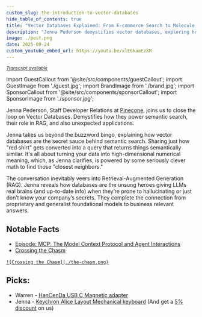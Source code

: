 ```yaml
---
custom_slug: the-introduction-to-vector-databases
hide_table_of_contents: true
title: "Vector Databases Explained: From E-commerce Search to Molecule Research"
description: "Jenna Pederson demystifies vector databases, exploring how they power semantic search, their role in RAG, and unexpected applications."
image: ./post.png
date: 2025-09-24
custom_youtube_embed_url: https://youtu.be/xlE6kaaEzXM
---
```


<small>

_[Transcript available](./transcript.txt)_

</small>

import GuestCallout from '@site/src/components/guestCallout';
import GuestImage from './guest.jpg';
import BrandImage from './brand.jpg';
import SponsorCallout from '@site/src/components/sponsorCallout';
import SponsorImage from './sponsor.jpg';

<div style={{ display: "flex", justifyContent: 'space-around', alignItems: 'center', flexWrap: "wrap"  }}>
    <GuestCallout name="Jenna Pederson" link="https://www.linkedin.com/in/jennapederson/" image={GuestImage} brandImg={BrandImage} />
    <SponsorCallout name="Attribute" tagline="FinOps without Tagging" link="https://attrb.io/learn-more/?utm_source=adventuresindevops&utm_medium=audio&utm_campaign=sep_25_2" image={SponsorImage} />
</div>

Jenna Pederson, Staff Developer Relations at [Pinecone](https://www.pinecone.io/), joins us to close the loop on Vector Databases. Demystifies how they power semantic search, their role in RAG, and also unexpected applications.

Jenna takes us beyond the buzzword bingo, explaining how vector databases are the secret sauce behind semantic search. Sharing just how "red shirt" gets converted into a query that returns things semantically similar.  It's all about turning your data into high-dimensional numerical meaning, which, as Jenna clarifies, is powered by some seriously clever math to find those "closest neighbors."

The conversation inevitably veers into Retrieval-Augmented Generation (RAG). Jenna reveals how databases are the unsung heroes giving LLMs real brains (and up-to-date info) when they’re prone to hallucinating or just don’t know your company’s secrets. They complete the connection from proprietary and generalist foundational models to business relevant answers.

## Notable Facts
* [Episode: MCP: The Model Context Protocol and Agent Interactions](https://adventuresindevops.com/episodes/mcp-servers-and-agent-interactions/)
* [Crossing the Chasm](https://amzn.to/4mygNr3)

<a className="img-small" href="https://amzn.to/4mygNr3">
    
    ![Crossing the Chasm](./the-chasm.png)

</a>

## Picks:
* Warren - [HanCenDa USB C Magnetic adapter](https://amzn.to/3K9vfIT)
* Jenna - [Keychron Alice Layout Mechanical keyboard](https://www.keychron.com/products/keychron-q10-alice-layout-qmk-custom-mechanical-keyboard?ref=adventures-in-devops) (And get a [5% discount](https://www.keychron.com/products/keychron-q10-alice-layout-qmk-custom-mechanical-keyboard?ref=adventures-in-devops) on us)
